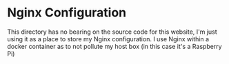 # Nginx Configuration

This directory has no bearing on the source code for this website, I'm just using it as a place to store my
Nginx configuration. I use Nginx within a docker container as to not pollute my host box (in this case it's a Raspberry Pi)
